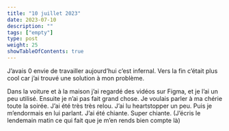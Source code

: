 ```yaml
---
title: "10 juillet 2023"
date: 2023-07-10
description: ""
tags: ["empty"]
type: post
weight: 25
showTableOfContents: true
---
```


J’avais 0 envie de travailler aujourd’hui c’est infernal. Vers la fin c’était plus cool car j’ai trouvé une solution à mon problème.

Dans la voiture et à la maison j’ai regardé des vidéos sur Figma, et je l’ai un peu utilisé. Ensuite je n’ai pas fait grand chose. Je voulais parler à ma chérie toute la soirée. J’ai été très très relou. J’ai lu heartstopper un peu. Puis je m’endormais en lui parlant. J’ai été chiante. Super chiante. (J’écris le lendemain matin ce qui fait que je m’en rends bien compte là)